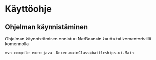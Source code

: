 # Käyttöohje

## Ohjelman käynnistäminen

Ohjelman käynnistäminen onnistuu NetBeansin kautta tai komentorivillä komennolla 

`mvn compile exec:java -Dexec.mainClass=battleships.ui.Main`

